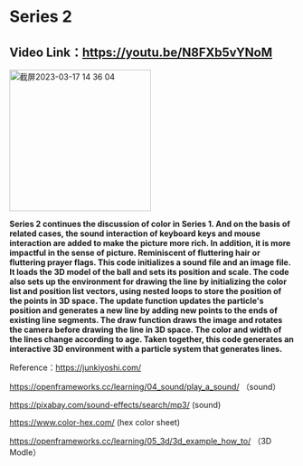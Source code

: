 # Series 2

## Video Link：https://youtu.be/N8FXb5vYNoM

<img width="250" alt="截屏2023-03-17 14 36 04" src="https://user-images.githubusercontent.com/57748663/225969803-e0cd9a3a-1a47-4ba6-8994-6ab0e59bb703.png">

**Series 2 continues the discussion of color in Series 1. And on the basis of related cases, the sound interaction of keyboard keys and mouse interaction are added to make the picture more rich. In addition, it is more impactful in the sense of picture. Reminiscent of fluttering hair or fluttering prayer flags. This code initializes a sound file and an image file. It loads the 3D model of the ball and sets its position and scale. The code also sets up the environment for drawing the line by initializing the color list and position list vectors, using nested loops to store the position of the points in 3D space.
The update function updates the particle's position and generates a new line by adding new points to the ends of existing line segments. The draw function draws the image and rotates the camera before drawing the line in 3D space. The color and width of the lines change according to age.
Taken together, this code generates an interactive 3D environment with a particle system that generates lines.**

Reference：https://junkiyoshi.com/

https://openframeworks.cc/learning/04_sound/play_a_sound/ （sound）

https://pixabay.com/sound-effects/search/mp3/ (sound)

https://www.color-hex.com/ (hex color sheet)

https://openframeworks.cc/learning/05_3d/3d_example_how_to/ （3D Modle）
